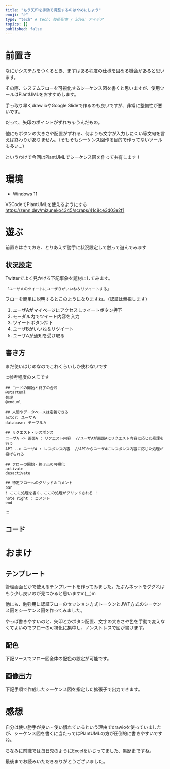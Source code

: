 ```yaml
---
title: "もう矢印を手動で調整するのはやめにしよう"
emoji: "💦"
type: "tech" # tech: 技術記事 / idea: アイデア
topics: []
published: false
---
```


# 前置き
なにかシステムをつくるとき、まずはある程度の仕様を固める機会があると思います。

その際、システムフローを可視化するシーケンス図を書くと思いますが、使用ツールはPlantUMLをおすすめします。

手っ取り早くdraw.ioやGoogle Slideで作るのも良いですが、非常に整備性が悪いです。

だって、矢印のポイントがずれちゃうんだもの。

他にもボタンの大きさや配置がずれる、何よりも文字が入力しにくい等文句を言えば終わりがありません。（そもそもシーケンス図作る目的で作ってないツールも多い...）

というわけで今回はPlantUMLでシーケンス図を作って共有します！

# 環境
- Windows 11

VSCodeでPlantUMLを使えるようにする
https://zenn.dev/mizuneko4345/scraps/41c8ce3d03e2f1

# 遊ぶ
前置きはさておき、とりあえず勝手に状況設定して触って遊んでみます
## 状況設定
Twitterでよく見かける下記事象を題材にしてみます。

```
「ユーザＡのツイートにユーザＢがいいね＆リツイートする」
```

フローを簡単に説明するとこのようになりますね。（認証は無視します）
1. ユーザAがマイページにアクセスしツイートボタン押下
2. モーダル内でツイート内容を入力
3. ツイートボタン押下
4. ユーザBがいいね＆リツイート
5. ユーザAが通知を受け取る


## 書き方
まだ使いはじめなのでこれくらいしか使わないです

:::参考程度のメモです
```
## コードの開始と終了の合図
@startuml
処理
@enduml

## 人間やデータベースは定義できる
actor: ユーザＡ
database: テーブルＡ

## リクエスト・レスポンス
ユーザA -> 画面A : リクエスト内容  //ユーザAが画面Aにリクエスト内容に応じた処理を行う
API --> ユーザA : レスポンス内容  //APIからユーザAにレスポンス内容に応じた処理が投げられる

## フローの開始・終了点の可視化
activate
desactivate

## 特定フローへのグリッド＆コメント
par
! ここに処理を書く、ここの処理がグリッドされる !
note right : コメント
end
```
:::

## コード




# おまけ
## テンプレート
管理画面とかで使えるテンプレートを作ってみました。たぶんネットをググればもう少し良いのが見つかると思いますm(__)m

他にも、勉強用に認証フローのセッション方式トークンとJWT方式のシーケンス図をシーケンス図を作ってみました。

やっぱ書きやすいのと、矢印とかボタン配置、文字の大きさや色を手動で変えなくてよいのでフローの可視化に集中し、ノンストレスで図が書けます。

## 配色
下記ソースでフロー図全体の配色の設定が可能です。

## 画像出力
下記手順で作成したシーケンス図を指定した拡張子で出力できます。

# 感想
自分は使い勝手が良い・使い慣れているという理由でdrawioを使っていましたが、シーケンス図を書くに当たってはPlantUMLの方が圧倒的に書きやすいですね。

ちなみに前職では毎日鬼のようにExcelをいじってました、黒歴史ですね。

最後までお読みいただきありがとうございました。